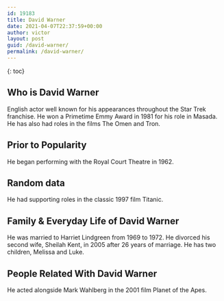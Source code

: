 ```yaml
---
id: 19183
title: David Warner
date: 2021-04-07T22:37:59+00:00
author: victor
layout: post
guid: /david-warner/
permalink: /david-warner/
---
```



{: toc}


## Who is David Warner



English actor well known for his appearances throughout the Star Trek franchise. He won a Primetime Emmy Award in 1981 for his role in Masada. He has also had roles in the films The Omen and Tron. 

                
                
                
## Prior to Popularity



He began performing with the Royal Court Theatre in 1962.

                
                
                
## Random data



He had supporting roles in the classic 1997 film Titanic. 

                
                
                
## Family & Everyday Life of David Warner



He was married to Harriet Lindgreen from 1969 to 1972. He divorced his second wife, Sheilah Kent, in 2005 after 26 years of marriage. He has two children, Melissa and Luke. 

                
                
                
## People Related With David Warner



He acted alongside Mark Wahlberg in the 2001 film Planet of the Apes.

                
              
            
          
          
          